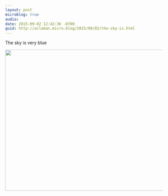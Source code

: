 ```yaml
---
layout: post
microblog: true
audio: 
date: 2015-09-02 12:42:36 -0700
guid: http://aclaman.micro.blog/2015/09/02/the-sky-is.html
---
```

The sky is very blue

<img src="http://micro.alexclaman.com/uploads/2018/2694a1f7a9.jpg" width="600" height="450" />
